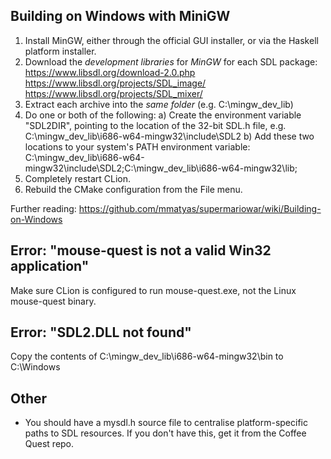 Building on Windows with MiniGW
-------------------------------
1. Install MinGW, either through the official GUI installer, or via the Haskell platform
   installer.
1. Download the *development libraries* for *MinGW* for each SDL package:
   https://www.libsdl.org/download-2.0.php
   https://www.libsdl.org/projects/SDL_image/
   https://www.libsdl.org/projects/SDL_mixer/
2. Extract each archive into the *same folder* (e.g. C:\mingw_dev_lib)
3. Do one or both of the following:
    a) Create the environment variable "SDL2DIR", pointing to the location of the
       32-bit SDL.h file, e.g. C:\mingw_dev_lib\i686-w64-mingw32\include\SDL2
    b) Add these two locations to your system's PATH environment variable:
       C:\mingw_dev_lib\i686-w64-mingw32\include\SDL2;C:\mingw_dev_lib\i686-w64-mingw32\lib;
4. Completely restart CLion.
5. Rebuild the CMake configuration from the File menu.

Further reading: https://github.com/mmatyas/supermariowar/wiki/Building-on-Windows

Error: "mouse-quest is not a valid Win32 application"
-----------------------------------------------------
Make sure CLion is configured to run mouse-quest.exe, not the Linux mouse-quest
binary.

Error: "SDL2.DLL not found"
---------------------------
Copy the contents of C:\mingw_dev_lib\i686-w64-mingw32\bin to C:\Windows

Other
-----
* You should have a mysdl.h source file to centralise platform-specific paths
  to SDL resources. If you don't have this, get it from the Coffee Quest repo.
